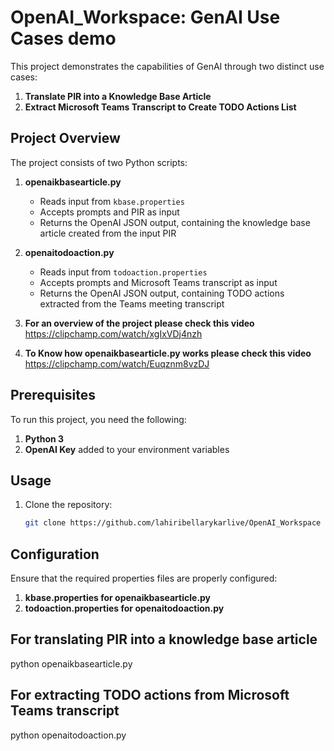 # OpenAI_Workspace: GenAI Use Cases demo

This project demonstrates the capabilities of GenAI through two distinct use cases:

1. **Translate PIR into a Knowledge Base Article**
2. **Extract Microsoft Teams Transcript to Create TODO Actions List**

## Project Overview

The project consists of two Python scripts:

1. **openaikbasearticle.py**
   - Reads input from `kbase.properties`
   - Accepts prompts and PIR as input
   - Returns the OpenAI JSON output, containing the knowledge base article created from the input PIR

2. **openaitodoaction.py**
   - Reads input from `todoaction.properties`
   - Accepts prompts and Microsoft Teams transcript as input
   - Returns the OpenAI JSON output, containing TODO actions extracted from the Teams meeting transcript
3. **For an overview of the project please check this video**
      https://clipchamp.com/watch/xgIxVDj4nzh
4. **To Know how openaikbasearticle.py works please check this video**
      https://clipchamp.com/watch/Euqznm8vzDJ
## Prerequisites

To run this project, you need the following:

1. **Python 3**
2. **OpenAI Key** added to your environment variables

## Usage

1. Clone the repository:

   ```bash
   git clone https://github.com/lahiribellarykarlive/OpenAI_Workspace

## Configuration
Ensure that the required properties files are properly configured:

1. **kbase.properties for openaikbasearticle.py**
2. **todoaction.properties for openaitodoaction.py**
   
## For translating PIR into a knowledge base article
python openaikbasearticle.py

## For extracting TODO actions from Microsoft Teams transcript
python openaitodoaction.py



